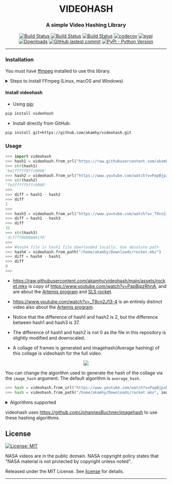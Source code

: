 <div align="center">

<h1> VIDEOHASH </h1>

<h3>A simple Video Hashing Library</h3>

</div>

<p align="center">
<a href="https://github.com/akamhy/videohash/actions?query=workflow%3AUbuntu"><img alt="Build Status" src="https://github.com/akamhy/videohash/workflows/Ubuntu/badge.svg"></a>
<a href="https://github.com/akamhy/videohash/actions?query=workflow%3AWindows"><img alt="Build Status" src="https://github.com/akamhy/videohash/workflows/Windows/badge.svg"></a>
<a href="https://github.com/akamhy/videohash/actions?query=workflow%3AmacOS"><img alt="Build Status" src="https://github.com/akamhy/videohash/workflows/macOS/badge.svg"></a>
<a href="https://codecov.io/gh/akamhy/videohash"><img alt="codecov" src="https://codecov.io/gh/akamhy/videohash/branch/main/graph/badge.svg"></a>
<a href="https://pypi.org/project/videohash/"><img alt="pypi" src="https://img.shields.io/pypi/v/videohash.svg"></a>
<a href="https://pepy.tech/project/videohash?versions=1*"><img alt="Downloads" src="https://pepy.tech/badge/videohash/month"></a>
<a href="https://github.com/akamhy/videohash/commits/main"><img alt="GitHub lastest commit" src="https://img.shields.io/github/last-commit/akamhy/videohash?color=blue&style=flat-square"></a>
<a href="#"><img alt="PyPI - Python Version" src="https://img.shields.io/pypi/pyversions/videohash?style=flat-square"></a>
</p>

--------------------------------------------------------------------------


### Installation
You must have [ffmpeg](https://ffmpeg.org/) installed to use this library.
<details><summary>Steps to install FFmpeg (Linux, macOS and Windows)</summary>
<p>

###### Linux

  - APT
```bash
sudo apt-get update
sudo apt install ffmpeg
```
  - Snap
```bash
sudo snap install ffmpeg
```

###### Windows
Steps are [Based on video.stackexchange.com/a/20496](https://video.stackexchange.com/a/20496), but note that the download site is outdated as of January 2021.
  - Download the `release full` variant from <https://www.gyan.dev/ffmpeg/builds/>. You can download any variant you want, but I prefer the full release.
  - Decompress the archive.
  - Copy the bin directory from the decompressed folder, and paste inside `C:\Program Files\ffmpeg\`.
  - Right click on "This PC" and navigate to `Properties > Advanced System Settings > Advanced tab > Environment Variables`.
  - In the Environment Variables window, click the "Path" row under the "Variable" column, then click Edit.
  - Click New and add `C:\Program Files\ffmpeg\bin\`to the list.
  - Click Ok on all the windows we just opened up. (Answer postive)
  
If you still have doubts read the answer <https://video.stackexchange.com/a/20496>, it has images to guide you. 

Prefer video? <https://www.youtube.com/watch?v=qjtmgCb8NcE>
  


###### macOS
```bash
brew install ffmpeg
```
</p>
</details>



#### Install videohash

  - Using [pip](https://en.wikipedia.org/wiki/Pip_(package_manager)):

```bash
pip install videohash
```

  - Install directly from GitHub:

```bash
pip install git+https://github.com/akamhy/videohash.git
```

### Usage

```python
>>> import videohash
>>> hash1 = videohash.from_url("https://raw.githubusercontent.com/akamhy/videohash/main/assets/rocket.mkv")
>>> str(hash1)
'be1fffff9ffc0000'
>>> hash2 = videohash.from_url("https://www.youtube.com/watch?v=PapBjpzRhnA")
>>> str(hash2)
'fe3fffff9ffc0000'
>>>
>>> diff = hash1 - hash2
>>> diff
2
>>>
>>> hash3 = videohash.from_url("https://www.youtube.com/watch?v=_T8cn2J13-4")
>>> diff = hash1 - hash3
>>> diff
31
>>> str(hash3)
'3cffff00000081f0'
>>>
>>> #hash4 file is hash1 file downloaded locally. Use absolute path
>>> hash4 = videohash.from_path("/home/akamhy/Downloads/rocket.mkv")
>>> diff = hash4 - hash1
>>> diff
0
>>>
```

  - <https://raw.githubusercontent.com/akamhy/videohash/main/assets/rocket.mkv> is copy of <https://www.youtube.com/watch?v=PapBjpzRhnA>, and are about the [Artemis program](https://en.wikipedia.org/wiki/Artemis_program) and [SLS rocket](https://en.wikipedia.org/wiki/Space_Launch_System).

  - <https://www.youtube.com/watch?v=_T8cn2J13-4> is an entirely distinct video also about the [Artemis program](https://en.wikipedia.org/wiki/Artemis_program).

  - Notice that the difference of hash1 and hash2 is 2, but the difference between hash1 and hash3 is 37.

  - The difference of hash1 and hash2 is not 0 as the file in this repository is slightly modified and downscaled.

  - A collage of frames is generated and imagehash(Average hashing) of this collage is videohash for the full video.

<div align="center">
<img src="https://raw.githubusercontent.com/akamhy/videohash/main/assets/collage.jpeg"><br>
</div>



You can change the algorithm used to generate the hash of the collage via the `image_hash` argument. The default algorithm is `average_hash`.

```python
>>> hash = videohash.from_url("https://www.youtube.com/watch?v=PapBjpzRhnA", image_hash="crop_resistant_hash")
>>> hash = videohash.from_path("/home/akamhy/Downloads/rocket.mkv", image_hash="phash")
```
<details><summary>Algorithms supported</summary>

<p>

- `average_hash`
- `phash`
- `dhash`
- `whash`
- `colorhash`
- `crop_resistant_hash`

</p>

</details>

videohash uses <https://github.com/JohannesBuchner/imagehash> to use these hashing algorithms.



## License
[![License: MIT](https://img.shields.io/badge/License-MIT-green.svg)](https://github.com/akamhy/videohash/blob/master/LICENSE)

NASA videos are in the public domain. NASA copyright policy states that "NASA material is not protected by copyright unless noted".

Released under the MIT License. See
[license](https://github.com/akamhy/videohash/blob/master/LICENSE) for details.

------------------------------------------------------------------------------------
